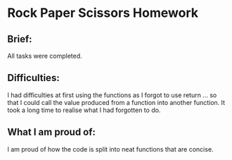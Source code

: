 # Rock Paper Scissors Homework

## Brief:

All tasks were completed.

## Difficulties:

I had difficulties at first using the functions as I forgot to use return ...
so that I could call the value produced from a function into another function. It took a long time to realise what I had forgotten to do.

## What I am proud of:

I am proud of how the code is split into neat functions that are concise.
